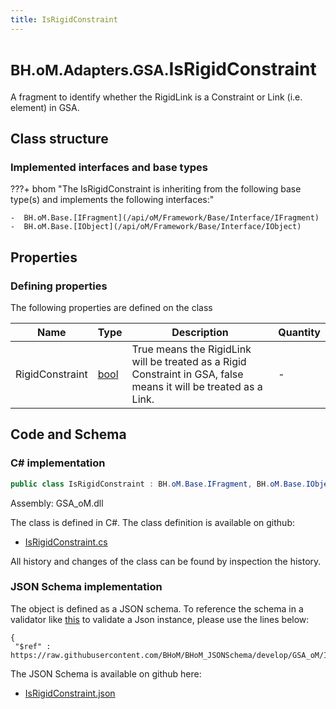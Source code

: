 ```yaml
---
title: IsRigidConstraint
---
```


# <small>BH.oM.Adapters.GSA.</small>**IsRigidConstraint**

A fragment to identify whether the RigidLink is a Constraint or Link (i.e. element) in GSA.

## Class structure

### Implemented interfaces and base types

???+ bhom "The IsRigidConstraint is inheriting from the following base type(s) and implements the following interfaces:"

    -  BH.oM.Base.[IFragment](/api/oM/Framework/Base/Interface/IFragment)
    -  BH.oM.Base.[IObject](/api/oM/Framework/Base/Interface/IObject)


## Properties



### Defining properties

The following properties are defined on the class

| Name             | Type             | Description      | Quantity         |
|------------------|------------------|------------------|------------------|
| RigidConstraint | [bool](https://learn.microsoft.com/en-us/dotnet/api/System.Boolean?view=netstandard-2.0) | True means the RigidLink will be treated as a Rigid Constraint in GSA, false means it will be treated as a Link. | - |


## Code and Schema

### C# implementation

``` C# title="C#"
public class IsRigidConstraint : BH.oM.Base.IFragment, BH.oM.Base.IObject
```

Assembly: GSA_oM.dll

The class is defined in C#. The class definition is available on github:

- [IsRigidConstraint.cs](https://github.com/BHoM/GSA_Toolkit/blob/develop/GSA_oM/Fragments\IsRigidConstraint.cs)

All history and changes of the class can be found by inspection the history.
### JSON Schema implementation

The object is defined as a JSON schema. To reference the schema in a validator like [this](https://www.jsonschemavalidator.net/) to validate a Json instance, please use the lines below:

``` { .json .copy .select } title="JSON Schema"
{
 "$ref" : https://raw.githubusercontent.com/BHoM/BHoM_JSONSchema/develop/GSA_oM/IsRigidConstraint.json}
```

The JSON Schema is available on github here:

- [IsRigidConstraint.json](https://github.com/BHoM/BHoM_JSONSchema/blob/develop/GSA_oM/IsRigidConstraint.json)
